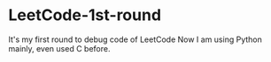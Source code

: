 # LeetCode-1st-round
It's my first round to debug code of LeetCode
Now I am using Python mainly, even used C before.
